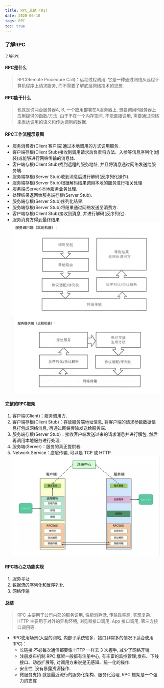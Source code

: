 ```yaml
---
title: RPC_总结 (01)
date: 2020-06-10
tags: RPC
toc: true
---
```


### 了解RPC
    了解RPC

<!-- more -->

#### RPC是什么
> RPC(Remote Procedure Call)：远程过程调用, 它是一种通过网络从远程计算机程序上请求服务, 而不需要了解底层网络技术的思想, 

#### RPC能干什么
> 也就是说两台服务器A, B, 一个应用部署在A服务器上, 想要调用B服务器上应用提供的函数/方法, 由于不在一个内存空间, 不能直接调用, 需要通过网络来表达调用的语义和传达调用的数据.

#### RPC工作流程示意图
* 服务消费者(Client 客户端)通过本地调用的方式调用服务.
* 客户端存根(Client Stub)接收到调用请求后负责将方法、入参等信息序列化(组装)成能够进行网络传输的消息体.
* 客户端存根(Client Stub)找到远程的服务地址, 并且将消息通过网络发送给服务端.
* 服务端存根(Server Stub)收到消息后进行解码(反序列化操作).
* 服务端存根(Server Stub)根据解码结果调用本地的服务进行相关处理
* 服务端(Server)本地服务业务处理.
* 处理结果返回给服务端存根(Server Stub).
* 服务端存根(Server Stub)序列化结果.
* 服务端存根(Server Stub)将结果通过网络发送至消费方.
* 客户端存根(Client Stub)接收到消息, 并进行解码(反序列化).
* 服务消费方得到最终结果
![RPC工作流程示意图](/img/20200610_1.png)
![RPC工作流程示意图](/img/20200610_2.png)

#### 完整的RPC框架
1. 客户端(Client)：服务调用方.
2. 客户端存根(Client Stub)：存放服务端地址信息, 将客户端的请求参数数据信息打包成网络消息, 再通过网络传输发送给服务端.
3. 服务端存根(Server Stub)：接收客户端发送过来的请求消息并进行解包, 然后再调用本地服务进行处理.
4. 服务端(Server)：服务的真正提供者.
5. Network Service：底层传输, 可以是 TCP 或 HTTP
![完整的RPC框架](/img/20200610_3.png)

#### RPC核心之功能实现
1. 服务寻址
2. 数据流的序列化和反序列化
3. 网络传输

#### 总结
> RPC 主要用于公司内部的服务调用, 性能消耗低, 传输效率高, 实现复杂.
HTTP 主要用于对外的异构环境, 浏览器接口调用, App 接口调用, 第三方接口调用等.

- RPC使用场景(大型的网站, 内部子系统较多、接口非常多的情况下适合使用 RPC)：
    * 长链接.不必每次通信都要像 HTTP 一样去 3 次握手, 减少了网络开销.
    * 注册发布机制.RPC 框架一般都有注册中心, 有丰富的监控管理;发布、下线接口、动态扩展等, 对调用方来说是无感知、统一化的操作.
    * 安全性, 没有暴露资源操作.
    * 微服务支持.就是最近流行的服务化架构、服务化治理, RPC 框架是一个强力的支撑




